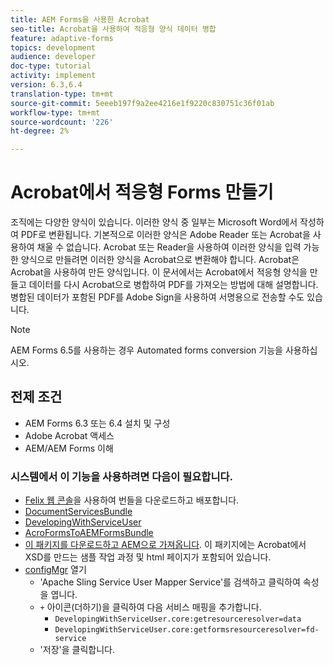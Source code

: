 ```yaml
---
title: AEM Forms을 사용한 Acrobat
seo-title: Acrobat을 사용하여 적응형 양식 데이터 병합
feature: adaptive-forms
topics: development
audience: developer
doc-type: tutorial
activity: implement
version: 6.3,6.4
translation-type: tm+mt
source-git-commit: 5eeeb197f9a2ee4216e1f9220c830751c36f01ab
workflow-type: tm+mt
source-wordcount: '226'
ht-degree: 2%

---
```



# Acrobat에서 적응형 Forms 만들기

조직에는 다양한 양식이 있습니다. 이러한 양식 중 일부는 Microsoft Word에서 작성하여 PDF로 변환됩니다. 기본적으로 이러한 양식은 Adobe Reader 또는 Acrobat을 사용하여 채울 수 없습니다. Acrobat 또는 Reader을 사용하여 이러한 양식을 입력 가능한 양식으로 만들려면 이러한 양식을 Acrobat으로 변환해야 합니다. Acrobat은 Acrobat을 사용하여 만든 양식입니다. 이 문서에서는 Acrobat에서 적응형 양식을 만들고 데이터를 다시 Acrobat으로 병합하여 PDF를 가져오는 방법에 대해 설명합니다. 병합된 데이터가 포함된 PDF를 Adobe Sign을 사용하여 서명용으로 전송할 수도 있습니다.

>[!NOTE]
>
>AEM Forms 6.5를 사용하는 경우 Automated forms conversion 기능을 사용하십시오.

## 전제 조건

* AEM Forms 6.3 또는 6.4 설치 및 구성
* Adobe Acrobat 액세스
* AEM/AEM Forms 이해

### 시스템에서 이 기능을 사용하려면 다음이 필요합니다.

* [Felix 웹 콘솔](http://localhost:4502/system/console/bundles)을 사용하여 번들을 다운로드하고 배포합니다.
* [DocumentServicesBundle](/help/forms/assets/common-osgi-bundles/AEMFormsDocumentServices.core-1.0-SNAPSHOT.jar)
* [DevelopingWithServiceUser](/help/forms/assets/common-osgi-bundles/DevelopingWithServiceUser.jar)
* [AcroFormsToAEMFormsBundle](https://forms.enablementadobe.com/content/DemoServerBundles/AcroFormToAEMForm.core-1.0-SNAPSHOT.jar)
* [이 패키지를 다운로드하고 AEM으로 가져옵니다](assets/acro-form-aem-form.zip). 이 패키지에는 Acrobat에서 XSD를 만드는 샘플 작업 과정 및 html 페이지가 포함되어 있습니다.
* [configMgr](http://localhost:4502/system/console/configMgr) 열기
   * &#39;Apache Sling Service User Mapper Service&#39;를 검색하고 클릭하여 속성을 엽니다.
   * `+` 아이콘(더하기)을 클릭하여 다음 서비스 매핑을 추가합니다.
      * `DevelopingWithServiceUser.core:getresourceresolver=data`
      * `DevelopingWithServiceUser.core:getformsresourceresolver=fd-service`
   * &#39;저장&#39;을 클릭합니다.
